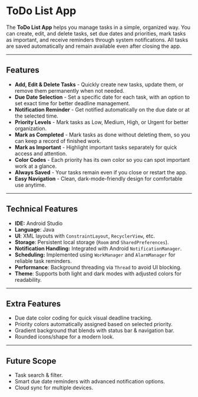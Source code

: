 # ToDo List App

The **ToDo List App** helps you manage tasks in a simple, organized way. You can create, edit, and delete tasks, set due dates and priorities, mark tasks as important, and receive reminders through system notifications. All tasks are saved automatically and remain available even after closing the app.

---

## Features
- **Add, Edit & Delete Tasks** - Quickly create new tasks, update them, or remove them permanently when not needed.  
- **Due Date Selection** - Set a specific date for each task, with an option to set exact time for better deadline management.
- **Notification Reminder** - Get notified automatically on the due date or at the selected time.
- **Priority Levels** - Mark tasks as Low, Medium, High, or Urgent for better organization.
- **Mark as Completed** - Mark tasks as done without deleting them, so you can keep a record of finished work.  
- **Mark as Important** - Highlight important tasks separately for quick access and attention.  
- **Color Codes** - Each priority has its own color so you can spot important work at a glance.  
- **Always Saved** - Your tasks remain even if you close or restart the app.  
- **Easy Navigation** - Clean, dark-mode-friendly design for comfortable use anytime.  

---

## Technical Features
- **IDE:** Android Studio  
- **Language**: Java
- **UI**: XML layouts with `ConstraintLayout`, `RecyclerView`, etc.
- **Storage**: Persistent local storage (`Room` and `SharedPreferences`).
- **Notification Handling:** Integrated with Android `NotificationManager`.
- **Scheduling:** Implemented using `WorkManager` and `AlarmManager` for reliable task reminders.
- **Performance**: Background threading via `Thread` to avoid UI blocking.
- **Theme**: Supports both light and dark modes with adjusted colors for readability.

---

## Extra Features
- Due date color coding for quick visual deadline tracking.
- Priority colors automatically assigned based on selected priority.  
- Gradient background that blends with status bar & navigation bar.  
- Rounded icons/shape for a modern look. 

---

## Future Scope
- Task search & filter.  
- Smart due date reminders with advanced notification options.  
- Cloud sync for multiple devices.  
